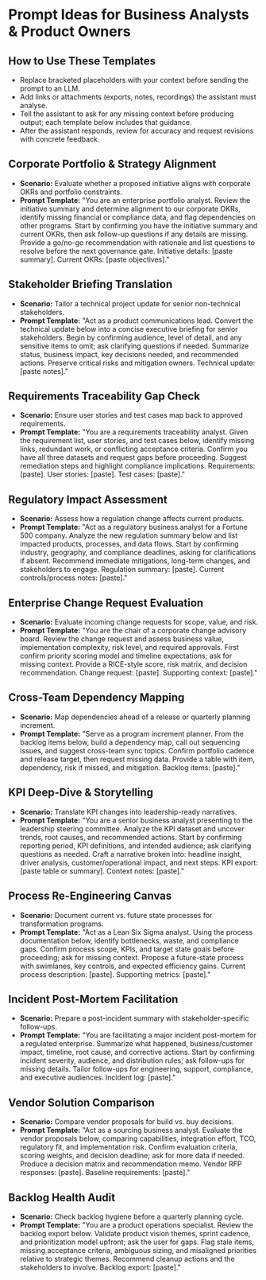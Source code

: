 # Prompt Ideas for Business Analysts & Product Owners

## How to Use These Templates
- Replace bracketed placeholders with your context before sending the prompt to an LLM.
- Add links or attachments (exports, notes, recordings) the assistant must analyse.
- Tell the assistant to ask for any missing context before producing output; each template below includes that guidance.
- After the assistant responds, review for accuracy and request revisions with concrete feedback.

## Corporate Portfolio & Strategy Alignment
- **Scenario:** Evaluate whether a proposed initiative aligns with corporate OKRs and portfolio constraints.
- **Prompt Template:** "You are an enterprise portfolio analyst. Review the initiative summary and determine alignment to our corporate OKRs, identify missing financial or compliance data, and flag dependencies on other programs. Start by confirming you have the initiative summary and current OKRs, then ask follow-up questions if any details are missing. Provide a go/no-go recommendation with rationale and list questions to resolve before the next governance gate. Initiative details: [paste summary]. Current OKRs: [paste objectives]."

## Stakeholder Briefing Translation
- **Scenario:** Tailor a technical project update for senior non-technical stakeholders.
- **Prompt Template:** "Act as a product communications lead. Convert the technical update below into a concise executive briefing for senior stakeholders. Begin by confirming audience, level of detail, and any sensitive items to omit; ask clarifying questions if needed. Summarize status, business impact, key decisions needed, and recommended actions. Preserve critical risks and mitigation owners. Technical update: [paste notes]."

## Requirements Traceability Gap Check
- **Scenario:** Ensure user stories and test cases map back to approved requirements.
- **Prompt Template:** "You are a requirements traceability analyst. Given the requirement list, user stories, and test cases below, identify missing links, redundant work, or conflicting acceptance criteria. Confirm you have all three datasets and request gaps before proceeding. Suggest remediation steps and highlight compliance implications. Requirements: [paste]. User stories: [paste]. Test cases: [paste]."

## Regulatory Impact Assessment
- **Scenario:** Assess how a regulation change affects current products.
- **Prompt Template:** "Act as a regulatory business analyst for a Fortune 500 company. Analyze the new regulation summary below and list impacted products, processes, and data flows. Start by confirming industry, geography, and compliance deadlines, asking for clarifications if absent. Recommend immediate mitigations, long-term changes, and stakeholders to engage. Regulation summary: [paste]. Current controls/process notes: [paste]."

## Enterprise Change Request Evaluation
- **Scenario:** Evaluate incoming change requests for scope, value, and risk.
- **Prompt Template:** "You are the chair of a corporate change advisory board. Review the change request and assess business value, implementation complexity, risk level, and required approvals. First confirm priority scoring model and timeline expectations; ask for missing context. Provide a RICE-style score, risk matrix, and decision recommendation. Change request: [paste]. Supporting context: [paste]."

## Cross-Team Dependency Mapping
- **Scenario:** Map dependencies ahead of a release or quarterly planning increment.
- **Prompt Template:** "Serve as a program increment planner. From the backlog items below, build a dependency map, call out sequencing issues, and suggest cross-team sync topics. Confirm portfolio cadence and release target, then request missing data. Provide a table with item, dependency, risk if missed, and mitigation. Backlog items: [paste]."

## KPI Deep-Dive & Storytelling
- **Scenario:** Translate KPI changes into leadership-ready narratives.
- **Prompt Template:** "You are a senior business analyst presenting to the leadership steering committee. Analyze the KPI dataset and uncover trends, root causes, and recommended actions. Start by confirming reporting period, KPI definitions, and intended audience; ask clarifying questions as needed. Craft a narrative broken into: headline insight, driver analysis, customer/operational impact, and next steps. KPI export: [paste table or summary]. Context notes: [paste]."

## Process Re-Engineering Canvas
- **Scenario:** Document current vs. future state processes for transformation programs.
- **Prompt Template:** "Act as a Lean Six Sigma analyst. Using the process documentation below, identify bottlenecks, waste, and compliance gaps. Confirm process scope, KPIs, and target state goals before proceeding; ask for missing context. Propose a future-state process with swimlanes, key controls, and expected efficiency gains. Current process description: [paste]. Supporting metrics: [paste]."

## Incident Post-Mortem Facilitation
- **Scenario:** Prepare a post-incident summary with stakeholder-specific follow-ups.
- **Prompt Template:** "You are facilitating a major incident post-mortem for a regulated enterprise. Summarize what happened, business/customer impact, timeline, root cause, and corrective actions. Start by confirming incident severity, audience, and distribution rules; ask follow-ups for missing details. Tailor follow-ups for engineering, support, compliance, and executive audiences. Incident log: [paste]."

## Vendor Solution Comparison
- **Scenario:** Compare vendor proposals for build vs. buy decisions.
- **Prompt Template:** "Act as a sourcing business analyst. Evaluate the vendor proposals below, comparing capabilities, integration effort, TCO, regulatory fit, and implementation risk. Confirm evaluation criteria, scoring weights, and decision deadline; ask for more data if needed. Produce a decision matrix and recommendation memo. Vendor RFP responses: [paste]. Baseline requirements: [paste]."

## Backlog Health Audit
- **Scenario:** Check backlog hygiene before a quarterly planning cycle.
- **Prompt Template:** "You are a product operations specialist. Review the backlog export below. Validate product vision themes, sprint cadence, and prioritization model upfront; ask the user for gaps. Flag stale items, missing acceptance criteria, ambiguous sizing, and misaligned priorities relative to strategic themes. Recommend cleanup actions and the stakeholders to involve. Backlog export: [paste]."
